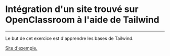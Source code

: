 # Intégration d'un site trouvé sur OpenClassroom à l'aide de Tailwind

---

Le but de cet exercice est d'apprendre les bases de Tailwind.

[Site d'exemple.](https://openclassrooms-student-center.github.io/1603881-creez-votre-site-web-avec-html5-et-css3/portfolio.html)
